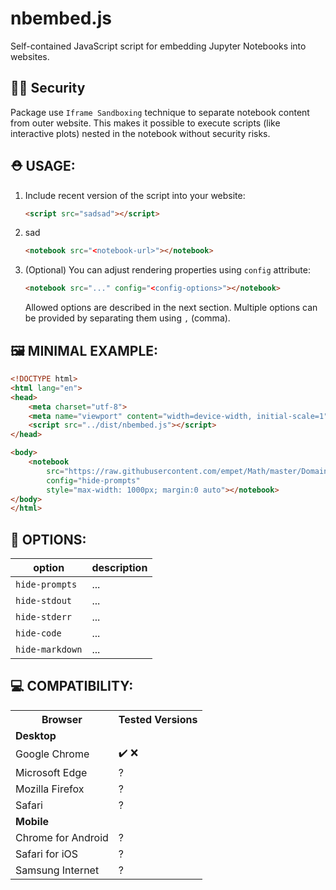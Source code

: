 # nbembed.js

Self-contained JavaScript script for embedding Jupyter Notebooks into websites.

## 🕵️‍♀️ Security 
Package use `Iframe Sandboxing` technique to separate notebook content from outer website.
This makes it possible to execute scripts (like interactive plots) nested in the notebook without security risks.


## ⛑&#xFE0F; USAGE:

1. Include recent version of the script into your website:
    ```html
    <script src="sadsad"></script>
    ```

2. sad
    ```html
    <notebook src="<notebook-url>"></notebook>
    ```

3. (Optional) You can adjust rendering properties using `config` attribute:
    ```html
    <notebook src="..." config="<config-options>"></notebook>
    ```
    Allowed options are described in the next section.  Multiple options can be provided by separating them using `,` (comma).

## 🖼&#xFE0F; MINIMAL EXAMPLE:
```html
<!DOCTYPE html>
<html lang="en">
<head>
    <meta charset="utf-8">
    <meta name="viewport" content="width=device-width, initial-scale=1">
    <script src="../dist/nbembed.js"></script>
</head>

<body>
    <notebook 
        src="https://raw.githubusercontent.com/empet/Math/master/DomainColoring.ipynb"
        config="hide-prompts"
        style="max-width: 1000px; margin:0 auto"></notebook>
</body>
</html>
```

## 🔧 OPTIONS:

| option | description |
|--------|-------------|
| `hide-prompts` | ... |
| `hide-stdout` | ... |
| `hide-stderr` | ... |
| `hide-code` | ... |
| `hide-markdown` | ... |


## 💻 COMPATIBILITY:

<table>
<tr><th>Browser</th><th>Tested Versions</th></tr>
<tr><td colspan="2"><b>Desktop</b></td></tr>
<tr><td>Google Chrome</td><td>✔&#xfe0f; ❌ </td></tr>
<tr><td>Microsoft Edge</td><td>?</td></tr>
<tr><td>Mozilla Firefox</td><td>?</td></tr>
<tr><td>Safari</td><td>?</td></tr>
<tr><td colspan="2"><b>Mobile</b></td></tr>
<tr><td>Chrome for Android</td><td>?</td></tr>
<tr><td>Safari for iOS</td><td>?</td></tr>
<tr><td>Samsung Internet</td><td>?</td></tr>
</table>


<!-- 
## TODO:
- [ ] Click image to zoom
- [ ] Themes support
- [ ] Add link to original file (download link?)
- [ ] Display load time (somewhere)
- [ ] Displaying multiple notebooks
- [ ] Better Errors Handling
    - [ ] 404 Error
    - [ ] CORS Error
    - [ ] Wrong format
- [ ] Create Google Action for building javascript source
- [ ] Fix Latex Rendering Problems
- [ ] Create external TOC
- [] z jakimi prawami dostepu odpala sie kod wewnątrz sendbox'a? czy ma prawa usera? czy anonimowe?
- [ ] Collapsible sections
- [ ] Update renderer script dependencies
-->